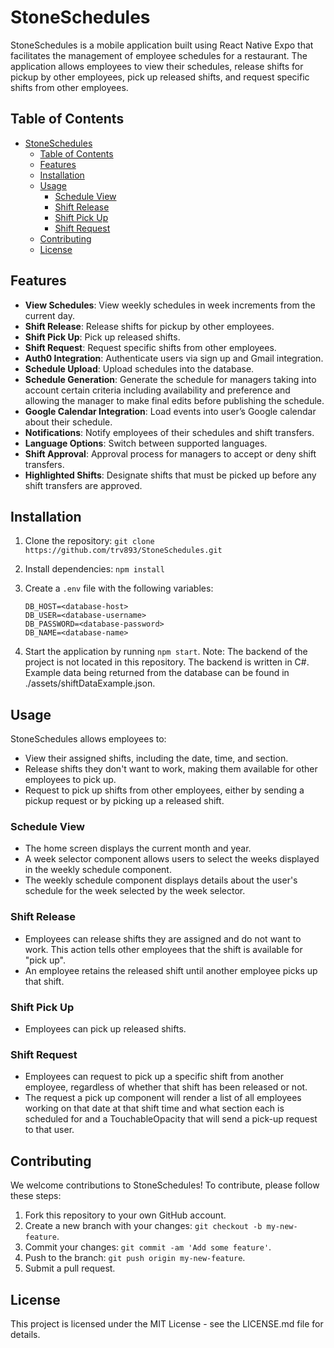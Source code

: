 # StoneSchedules

StoneSchedules is a mobile application built using React Native Expo that facilitates the management of employee schedules for a restaurant. The application allows employees to view their schedules, release shifts for pickup by other employees, pick up released shifts, and request specific shifts from other employees.

## Table of Contents

- [StoneSchedules](#stoneschedules)
  - [Table of Contents](#table-of-contents)
  - [Features](#features)
  - [Installation](#installation)
  - [Usage](#usage)
    - [Schedule View](#schedule-view)
    - [Shift Release](#shift-release)
    - [Shift Pick Up](#shift-pick-up)
    - [Shift Request](#shift-request)
  - [Contributing](#contributing)
  - [License](#license)

## Features

- **View Schedules**: View weekly schedules in week increments from the current day.
- **Shift Release**: Release shifts for pickup by other employees.
- **Shift Pick Up**: Pick up released shifts.
- **Shift Request**: Request specific shifts from other employees.
- **Auth0 Integration**: Authenticate users via sign up and Gmail integration.
- **Schedule Upload**: Upload schedules into the database.
- **Schedule Generation**: Generate the schedule for managers taking into account certain criteria including availability and preference and allowing the manager to make final edits before publishing the schedule.
- **Google Calendar Integration**: Load events into user’s Google calendar about their schedule.
- **Notifications**: Notify employees of their schedules and shift transfers.
- **Language Options**: Switch between supported languages.
- **Shift Approval**: Approval process for managers to accept or deny shift transfers.
- **Highlighted Shifts**: Designate shifts that must be picked up before any shift transfers are approved.

## Installation

1. Clone the repository: `git clone https://github.com/trv893/StoneSchedules.git`
2. Install dependencies: `npm install`
3. Create a `.env` file with the following variables:

    ```
    DB_HOST=<database-host>
    DB_USER=<database-username>
    DB_PASSWORD=<database-password>
    DB_NAME=<database-name>
    ```

4. Start the application by running `npm start`.
Note: The backend of the project is not located in this repository. The backend is written in C#. Example data being returned from the database can be found in ./assets/shiftDataExample.json.

## Usage

StoneSchedules allows employees to:

- View their assigned shifts, including the date, time, and section.
- Release shifts they don't want to work, making them available for other employees to pick up.
- Request to pick up shifts from other employees, either by sending a pickup request or by picking up a released shift.

### Schedule View

- The home screen displays the current month and year.
- A week selector component allows users to select the weeks displayed in the weekly schedule component.
- The weekly schedule component displays details about the user's schedule for the week selected by the week selector.

### Shift Release

- Employees can release shifts they are assigned and do not want to work. This action tells other employees that the shift is available for "pick up".
- An employee retains the released shift until another employee picks up that shift.

### Shift Pick Up

- Employees can pick up released shifts.

### Shift Request

- Employees can request to pick up a specific shift from another employee, regardless of whether that shift has been released or not.
- The request a pick up component will render a list of all employees working on that date at that shift time and what section each is scheduled for and a TouchableOpacity that will send a pick-up request to that user.

## Contributing

We welcome contributions to StoneSchedules! To contribute, please follow these steps:

1. Fork this repository to your own GitHub account.
2. Create a new branch with your changes: `git checkout -b my-new-feature`.
3. Commit your changes: `git commit -am 'Add some feature'`.
4. Push to the branch: `git push origin my-new-feature`.
5. Submit a pull request.

## License

This project is licensed under the MIT License - see the LICENSE.md file for details.
